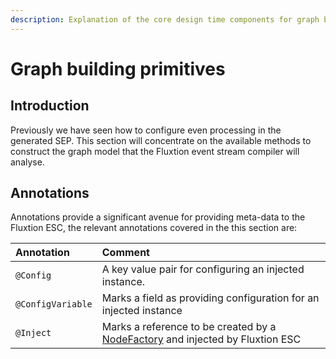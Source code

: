 ```yaml
---
description: Explanation of the core design time components for graph bhilding
---
```


# Graph building primitives

## Introduction

Previously we have seen how to configure even processing in the generated SEP. This section will concentrate on the available methods to construct the graph model that the Fluxtion event stream compiler will analyse. 

## Annotations

Annotations provide a significant avenue for providing meta-data to the Fluxtion ESC, the relevant annotations covered in the this section are:

| Annotation | Comment |
| :--- | :--- |
| `@Config` | A key value pair for configuring an injected instance. |
| `@ConfigVariable` | Marks a field as providing configuration for an injected instance |
| `@Inject` | Marks a reference to be created by a [NodeFactory](https://github.com/v12technology/fluxtion/blob/master/builder/src/main/java/com/fluxtion/api/node/NodeFactory.java) and injected by Fluxtion ESC |



